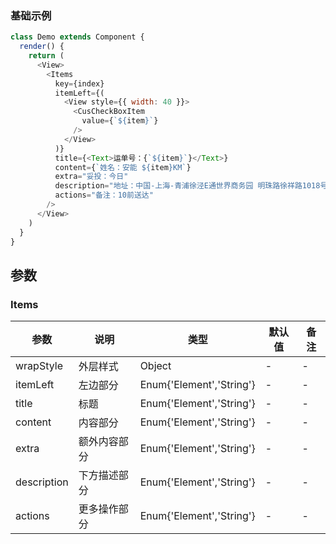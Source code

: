 <!--
title: Items 列表项布局组件
sort: 1
-->


### 基础示例

<!--DemoStart--> 
```js
class Demo extends Component {
  render() {
    return (
      <View>
        <Items
          key={index}
          itemLeft={(
            <View style={{ width: 40 }}>
              <CusCheckBoxItem
                value={`${item}`}
              />
            </View>
          )}
          title={<Text>运单号：{`${item}`}</Text>}
          content={`姓名：安能 ${item}KM`}
          extra="妥投：今日"
          description="地址：中国-上海-青浦徐泾E通世界商务园 明珠路徐祥路1018号（德邦双子楼）"
          actions="备注：10前送达"
        />
      </View>
    )
  }
}
```
<!--End-->

## 参数

### Items

| 参数 | 说明 | 类型 | 默认值| 备注 |
|------|------|-----|------|------|
| wrapStyle | 外层样式 | Object | - | - |
| itemLeft | 左边部分 | Enum{'Element','String'} | - | - |
| title | 标题 | Enum{'Element','String'} | - | - |
| content | 内容部分 | Enum{'Element','String'} | - | - |
| extra | 额外内容部分 | Enum{'Element','String'} | - | - |
| description | 下方描述部分 | Enum{'Element','String'} | - | - |
| actions | 更多操作部分 | Enum{'Element','String'} | - | - |
